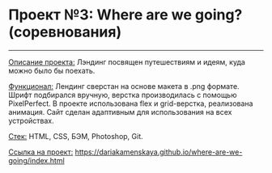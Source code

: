 # Проект №3: Where are we going? (соревнования)
------
<ins>Описание проекта:</ins> Лэндинг посвящен путешествиям и идеям, куда можно было бы поехать.  
  
<ins>Функционал:</ins> Лендинг сверстан на основе макета в .png формате. Шрифт подбирался вручную, 
верстка производилась с помощью PixelPerfect. В проекте использована flex и grid-верстка, 
реализована анимация. Сайт сделан адаптивным для использования на всех устройствах.  
  
<ins>Стек:</ins> HTML, CSS, БЭМ, Photoshop, Git.  
  
<ins>Ссылка на проект:</ins> https://dariakamenskaya.github.io/where-are-we-going/index.html  
